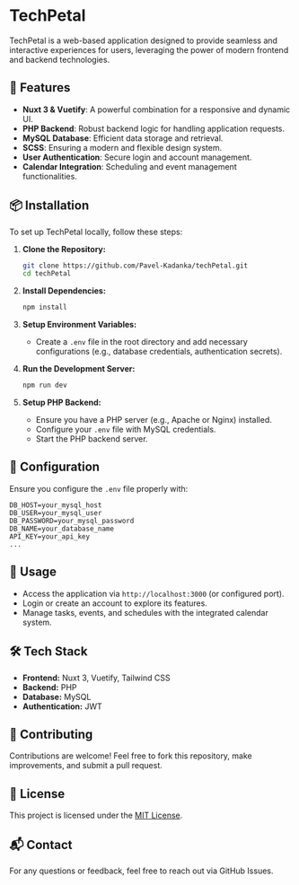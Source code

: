 # TechPetal

TechPetal is a web-based application designed to provide seamless and interactive experiences for users, leveraging the power of modern frontend and backend technologies.

## 🚀 Features
- **Nuxt 3 & Vuetify**: A powerful combination for a responsive and dynamic UI.
- **PHP Backend**: Robust backend logic for handling application requests.
- **MySQL Database**: Efficient data storage and retrieval.
- **SCSS**: Ensuring a modern and flexible design system.
- **User Authentication**: Secure login and account management.
- **Calendar Integration**: Scheduling and event management functionalities.

## 📦 Installation

To set up TechPetal locally, follow these steps:

1. **Clone the Repository:**
   ```sh
   git clone https://github.com/Pavel-Kadanka/techPetal.git
   cd techPetal
   ```

2. **Install Dependencies:**
   ```sh
   npm install
   ```

3. **Setup Environment Variables:**
   - Create a `.env` file in the root directory and add necessary configurations (e.g., database credentials, authentication secrets).

4. **Run the Development Server:**
   ```sh
   npm run dev
   ```

5. **Setup PHP Backend:**
   - Ensure you have a PHP server (e.g., Apache or Nginx) installed.
   - Configure your `.env` file with MySQL credentials.
   - Start the PHP backend server.

## 🔧 Configuration
Ensure you configure the `.env` file properly with:
```env
DB_HOST=your_mysql_host
DB_USER=your_mysql_user
DB_PASSWORD=your_mysql_password
DB_NAME=your_database_name
API_KEY=your_api_key
...
```

## 📌 Usage
- Access the application via `http://localhost:3000` (or configured port).
- Login or create an account to explore its features.
- Manage tasks, events, and schedules with the integrated calendar system.

## 🛠 Tech Stack
- **Frontend:** Nuxt 3, Vuetify, Tailwind CSS
- **Backend:** PHP
- **Database:** MySQL
- **Authentication:** JWT

## 🤝 Contributing
Contributions are welcome! Feel free to fork this repository, make improvements, and submit a pull request.

## 📜 License
This project is licensed under the [MIT License](LICENSE).

## 📬 Contact
For any questions or feedback, feel free to reach out via GitHub Issues.
